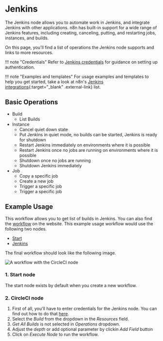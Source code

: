 # Jenkins

The Jenkins node allows you to automate work in Jenkins, and integrate Jenkins with other applications. n8n has built-in support for a wide range of Jenkins features, including creating, canceling, putting, and restarting jobs, instances, and builds. 

On this page, you'll find a list of operations the Jenkins node supports and links to more resources.

!!! note "Credentials"
    Refer to [Jenkins credentials](https://docs.n8n.io/integrations/builtin/credentials/jenkins/) for guidance on setting up authentication. 

!!! note "Examples and templates"
    For usage examples and templates to help you get started, take a look at n8n's [Jenkins integrations](https://n8n.io/integrations/jenkins/){:target="_blank" .external-link} list.


## Basic Operations

* Build
    * List Builds
* Instance
    * Cancel quiet down state
    * Put Jenkins in quiet mode, no builds can be started, Jenkins is ready for shutdown
    * Restart Jenkins immediately on environments where it is possible
    * Restart Jenkins once no jobs are running on environments where it is possible
    * Shutdown once no jobs are running
    * Shutdown Jenkins immediately
* Job
    * Copy a specific job
    * Create a new job
    * Trigger a specific job
    * Trigger a specific job

## Example Usage

This workflow allows you to get list of builds in Jenkins. You can also find the [workflow](https://n8n.io/workflows/454) on the website. This example usage workflow would use the following two nodes.
- [Start](/integrations/builtin/core-nodes/n8n-nodes-base.start/)
- [Jenkins]()

The final workflow should look like the following image.

![A workflow with the CircleCI node](/_images/integrations/builtin/app-nodes/jenkins/workflow.png)

### 1. Start node

The start node exists by default when you create a new workflow.

### 2. CircleCI node

1. First of all, you'll have to enter credentials for the Jenkins node. You can find out how to do that [here](/integrations/builtin/credentials/jenkins/).
2. Select the *Build*  from the dropdown in the *Resources* field.
3. *Get All Builds* is not selected in *Operations* dropdown.
4. Adjust the *depth* or add optional parameter by clickin *Add Field* button
5. Click on *Execute Node* to run the workflow.
